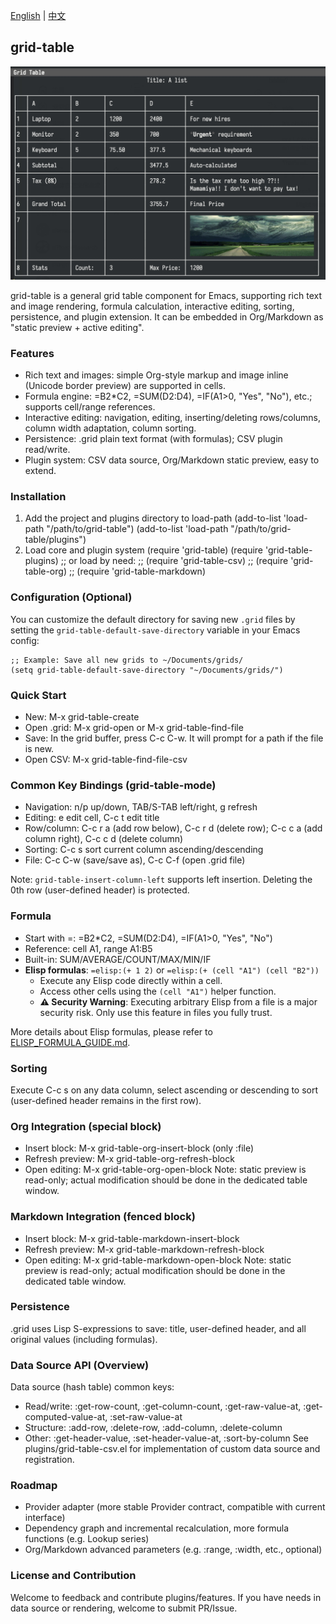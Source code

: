 [English](README.md) | [中文](README_CN.md)

## grid-table

![](pictures/figure1.jpg)

grid-table is a general grid table component for Emacs, supporting rich text and image rendering, formula calculation, interactive editing, sorting, persistence, and plugin extension. It can be embedded in Org/Markdown as "static preview + active editing".

### Features

- Rich text and images: simple Org-style markup and image inline (Unicode border preview) are supported in cells.
- Formula engine: =B2*C2, =SUM(D2:D4), =IF(A1>0, "Yes", "No"), etc.; supports cell/range references.
- Interactive editing: navigation, editing, inserting/deleting rows/columns, column width adaptation, column sorting.
- Persistence: .grid plain text format (with formulas); CSV plugin read/write.
- Plugin system: CSV data source, Org/Markdown static preview, easy to extend.

### Installation

1) Add the project and plugins directory to load-path
   (add-to-list 'load-path "/path/to/grid-table")
   (add-to-list 'load-path "/path/to/grid-table/plugins")
2) Load core and plugin system
   (require 'grid-table)
   (require 'grid-table-plugins)
   ;; or load by need:
   ;; (require 'grid-table-csv)
   ;; (require 'grid-table-org)
   ;; (require 'grid-table-markdown)

### Configuration (Optional)

You can customize the default directory for saving new `.grid` files by setting the `grid-table-default-save-directory` variable in your Emacs config:

```elisp
;; Example: Save all new grids to ~/Documents/grids/
(setq grid-table-default-save-directory "~/Documents/grids/")
```

### Quick Start

- New: M-x grid-table-create
- Open .grid: M-x grid-open or M-x grid-table-find-file
- Save: In the grid buffer, press C-c C-w. It will prompt for a path if the file is new.
- Open CSV: M-x grid-table-find-file-csv

### Common Key Bindings (grid-table-mode)

- Navigation: n/p up/down, TAB/S-TAB left/right, g refresh
- Editing: e edit cell, C-c t edit title
- Row/column: C-c r a (add row below), C-c r d (delete row); C-c c a (add column right), C-c c d (delete column)
- Sorting: C-c s sort current column ascending/descending
- File: C-c C-w (save/save as), C-c C-f (open .grid file)

Note: `grid-table-insert-column-left` supports left insertion. Deleting the 0th row (user-defined header) is protected.

### Formula

- Start with =: =B2*C2, =SUM(D2:D4), =IF(A1>0, "Yes", "No")
- Reference: cell A1, range A1:B5
- Built-in: SUM/AVERAGE/COUNT/MAX/MIN/IF
- **Elisp formulas**: `=elisp:(+ 1 2)` or `=elisp:(+ (cell "A1") (cell "B2"))`
  - Execute any Elisp code directly within a cell.
  - Access other cells using the `(cell "A1")` helper function.
  - **⚠️ Security Warning**: Executing arbitrary Elisp from a file is a major security risk. Only use this feature in files you fully trust.

More details about Elisp formulas, please refer to [ELISP_FORMULA_GUIDE.md](docs/ELISP_FORMULA_GUIDE.md).

### Sorting

Execute C-c s on any data column, select ascending or descending to sort (user-defined header remains in the first row).

### Org Integration (special block)

- Insert block: M-x grid-table-org-insert-block (only :file)
- Refresh preview: M-x grid-table-org-refresh-block
- Open editing: M-x grid-table-org-open-block
Note: static preview is read-only; actual modification should be done in the dedicated table window.

### Markdown Integration (fenced block)

- Insert block: M-x grid-table-markdown-insert-block
- Refresh preview: M-x grid-table-markdown-refresh-block
- Open editing: M-x grid-table-markdown-open-block
Note: static preview is read-only; actual modification should be done in the dedicated table window.

### Persistence

.grid uses Lisp S-expressions to save: title, user-defined header, and all original values (including formulas).

### Data Source API (Overview)

Data source (hash table) common keys:
- Read/write: :get-row-count, :get-column-count, :get-raw-value-at, :get-computed-value-at, :set-raw-value-at
- Structure: :add-row, :delete-row, :add-column, :delete-column
- Other: :get-header-value, :set-header-value-at, :sort-by-column
See plugins/grid-table-csv.el for implementation of custom data source and registration.

### Roadmap

- Provider adapter (more stable Provider contract, compatible with current interface)
- Dependency graph and incremental recalculation, more formula functions (e.g. Lookup series)
- Org/Markdown advanced parameters (e.g. :range, :width, etc., optional)

### License and Contribution

Welcome to feedback and contribute plugins/features. If you have needs in data source or rendering, welcome to submit PR/Issue.


